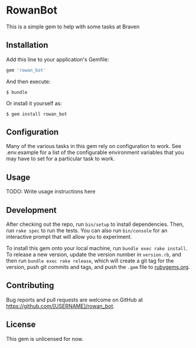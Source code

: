 # RowanBot
This is a simple gem to help with some tasks at Braven


## Installation

Add this line to your application's Gemfile:

```ruby
gem 'rowan_bot'
```

And then execute:

    $ bundle

Or install it yourself as:

    $ gem install rowan_bot

## Configuration
Many of the various tasks in this gem rely on configuration to work.
See .env.example for a list of the configurable environment variables that
you may have to set for a particular task to work.

## Usage

TODO: Write usage instructions here

## Development

After checking out the repo, run `bin/setup` to install dependencies. Then, run `rake spec` to run the tests. You can also run `bin/console` for an interactive prompt that will allow you to experiment.

To install this gem onto your local machine, run `bundle exec rake install`. To release a new version, update the version number in `version.rb`, and then run `bundle exec rake release`, which will create a git tag for the version, push git commits and tags, and push the `.gem` file to [rubygems.org](https://rubygems.org).

## Contributing

Bug reports and pull requests are welcome on GitHub at https://github.com/[USERNAME]/rowan_bot.

## License

This gem is unlicensed for now.
